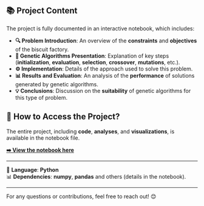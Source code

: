 ## 📚 Project Content

The project is fully documented in an interactive notebook, which includes:

- **🔍 Problem Introduction**:
  An overview of the **constraints** and **objectives** of the biscuit factory.
- **🧬 Genetic Algorithms Presentation**:
  Explanation of key steps (**initialization**, **evaluation**, **selection**, **crossover**, **mutations**, etc.).
- **⚙️ Implementation**:
  Details of the approach used to solve this problem.
- **📊 Results and Evaluation**:
  An analysis of the **performance** of solutions generated by genetic algorithms.
- **💡 Conclusions**:
  Discussion on the **suitability** of genetic algorithms for this type of problem.

## 📂 How to Access the Project?

The entire project, including **code**, **analyses**, and **visualizations**, is available in the notebook file.

**[➡️ View the notebook here](./genetic_algorithm.ipynb)**

---

📅 **Language**: **Python**  
📊 **Dependencies**: **numpy**, **pandas** and others (details in the notebook).

---

For any questions or contributions, feel free to reach out! 😊
